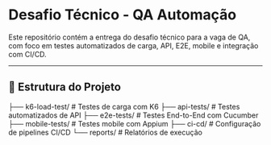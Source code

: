# Desafio Técnico - QA Automação

Este repositório contém a entrega do desafio técnico para a vaga de QA, com foco em testes automatizados de carga, API, E2E, mobile e integração com CI/CD.

---

## 📁 Estrutura do Projeto


├── k6-load-test/ # Testes de carga com K6
├── api-tests/ # Testes automatizados de API
├── e2e-tests/ # Testes End-to-End com Cucumber
├── mobile-tests/ # Testes mobile com Appium
├── ci-cd/ # Configuração de pipelines CI/CD
└── reports/ # Relatórios de execução